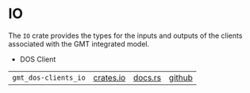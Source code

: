 # IO

The `IO` crate provides the types for the inputs and outputs of the clients associated with the GMT integrated model.

 * DOS Client

|||||
|-|-|-|-|
|`gmt_dos-clients_io`| [crates.io](https://crates.io/crates/gmt_dos-clients_io) | [docs.rs](https://docs.rs/gmt_dos-clients_io) | [github](https://github.com/rconan/dos-actors/tree/main/clients/io) |